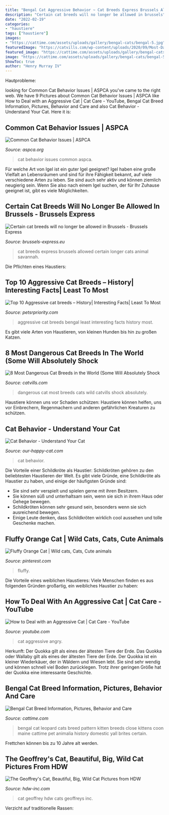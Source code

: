 ```yaml
---
title: "Bengal Cat Aggressive Behavior ~ Cat Breeds Express Brussels Allowed Certain Longer Cats Animal Savannah"
description: "Certain cat breeds will no longer be allowed in brussels"
date: "2022-02-19"
categories:
- "haustiere"
tags: ["haustiere"]
images:
- "https://cattime.com/assets/uploads/gallery/bengal-cats/bengal-5.jpg"
featuredImage: "https://catvills.com/wp-content/uploads/2020/09/Most-Dangerous-Cat-Breeds-in-the-World-serval.jpg"
featured_image: "https://cattime.com/assets/uploads/gallery/bengal-cats/bengal-5.jpg"
image: "https://cattime.com/assets/uploads/gallery/bengal-cats/bengal-5.jpg"
ShowToc: true
author: "Henry Murray IV"
---
```



Hautprobleme:

	

		
looking for Common Cat Behavior Issues | ASPCA you've came to the right web. We have 9 Pictures about Common Cat Behavior Issues | ASPCA like How to Deal with an Aggressive Cat | Cat Care - YouTube, Bengal Cat Breed Information, Pictures, Behavior and Care and also Cat Behavior - Understand Your Cat. Here it is:
		
    
## Common Cat Behavior Issues | ASPCA

<img loading=lazy src="https://www.aspca.org/sites/default/files/common-cat-behavior-issues_facebook.jpg" onerror="this.onerror=null;this.src='https://tse4.mm.bing.net/th?id=OIP.GyBuQQ2hdwAgDL0B1x-aYAHaD4&amp;pid=15.1';" alt="Common Cat Behavior Issues | ASPCA">

_Source: aspca.org_

>cat behavior issues common aspca. 

	

Für welche Art von Igel ist ein guter Igel geeignet?
Igel haben eine große Vielfalt an Lebensräumen und sind für ihre Fähigkeit bekannt, auf viele verschiedene Arten zu leben. Sie sind auch sehr aktiv und können ziemlich neugierig sein. Wenn Sie also nach einem Igel suchen, der für Ihr Zuhause geeignet ist, gibt es viele Möglichkeiten.

    
## Certain Cat Breeds Will No Longer Be Allowed In Brussels - Brussels Express

<img loading=lazy src="https://brussels-express.eu/wp-content/uploads/2019/04/5B6A8F62-31ED-4496-B5AA-358FFF2B4C84.jpeg" onerror="this.onerror=null;this.src='https://tse3.mm.bing.net/th?id=OIP.e35DnOzyQb0e5XtAlNpLHwHaH8&amp;pid=15.1';" alt="Certain cat breeds will no longer be allowed in Brussels - Brussels Express">

_Source: brussels-express.eu_

>cat breeds express brussels allowed certain longer cats animal savannah. 

	

Die Pflichten eines Haustiers:

    
## Top 10 Aggressive Cat Breeds – History| Interesting Facts| Least To Most

<img loading=lazy src="https://petsrpriority.com/wp-content/uploads/2019/10/Bengal-1024x740.png" onerror="this.onerror=null;this.src='https://tse3.mm.bing.net/th?id=OIP.pDb11WyeMOt-FherJaINrQHaFW&amp;pid=15.1';" alt="Top 10 Aggressive cat breeds – History| Interesting Facts| Least To Most">

_Source: petsrpriority.com_

>aggressive cat breeds bengal least interesting facts history most. 

	

Es gibt viele Arten von Haustieren, von kleinen Hunden bis hin zu großen Katzen.

    
## 8 Most Dangerous Cat Breeds In The World (Some Will Absolutely Shock

<img loading=lazy src="https://catvills.com/wp-content/uploads/2020/09/Most-Dangerous-Cat-Breeds-in-the-World-serval.jpg" onerror="this.onerror=null;this.src='https://tse4.mm.bing.net/th?id=OIP.g633Bawwo7Od0O0dUV6wWAHaD4&amp;pid=15.1';" alt="8 Most Dangerous Cat Breeds in the World (Some Will Absolutely Shock">

_Source: catvills.com_

>dangerous cat most breeds cats wild catvills shock absolutely. 

	

Haustiere können uns vor Schaden schützen: Haustiere können helfen, uns vor Einbrechern, Regenmachern und anderen gefährlichen Kreaturen zu schützen.

    
## Cat Behavior - Understand Your Cat

<img loading=lazy src="http://www.our-happy-cat.com/images/cats-fighting.jpg" onerror="this.onerror=null;this.src='https://tse3.mm.bing.net/th?id=OIP.VBFIta917LBiYryBk0l4XAHaFS&amp;pid=15.1';" alt="Cat Behavior - Understand Your Cat">

_Source: our-happy-cat.com_

>cat behavior. 

	

Die Vorteile einer Schildkröte als Haustier:
Schildkröten gehören zu den beliebtesten Haustieren der Welt. Es gibt viele Gründe, eine Schildkröte als Haustier zu haben, und einige der häufigsten Gründe sind:
- Sie sind sehr verspielt und spielen gerne mit ihren Besitzern.
- Sie können süß und unterhaltsam sein, wenn sie sich in ihrem Haus oder Gehege bewegen.
- Schildkröten können sehr gesund sein, besonders wenn sie sich ausreichend bewegen.
- Einige Leute denken, dass Schildkröten wirklich cool aussehen und tolle Geschenke machen.

    
## Fluffy Orange Cat | Wild Cats, Cats, Cute Animals

<img loading=lazy src="https://i.pinimg.com/736x/cb/d6/53/cbd6539875beb66be6f5cdf0a0368258---years-harley.jpg" onerror="this.onerror=null;this.src='https://tse4.mm.bing.net/th?id=OIP.rklJnILI3dzOlL4etJju7wHaKI&amp;pid=15.1';" alt="Fluffy Orange Cat | Wild cats, Cats, Cute animals">

_Source: pinterest.com_

>fluffy. 

	

Die Vorteile eines weiblichen Haustieres: Viele Menschen finden es aus folgenden Gründen großartig, ein weibliches Haustier zu haben:

    
## How To Deal With An Aggressive Cat | Cat Care - YouTube

<img loading=lazy src="https://i.ytimg.com/vi/byMKOWsEIjo/maxresdefault.jpg" onerror="this.onerror=null;this.src='https://tse3.mm.bing.net/th?id=OIP.tqAI20QhCqnfyvgUFBa6-gHaEK&amp;pid=15.1';" alt="How to Deal with an Aggressive Cat | Cat Care - YouTube">

_Source: youtube.com_

>cat aggressive angry. 

	

Herkunft: Der Quokka gilt als eines der ältesten Tiere der Erde.
Das Quokka oder Wallaby gilt als eines der ältesten Tiere der Erde. Der Quokka ist ein kleiner Wiederkäuer, der in Wäldern und Wiesen lebt. Sie sind sehr wendig und können schnell viel Boden zurücklegen. Trotz ihrer geringen Größe hat der Quokka eine interessante Geschichte.

    
## Bengal Cat Breed Information, Pictures, Behavior And Care

<img loading=lazy src="https://cattime.com/assets/uploads/gallery/bengal-cats/bengal-5.jpg" onerror="this.onerror=null;this.src='https://tse1.mm.bing.net/th?id=OIP.GA3hGS_qsOdQQwd0YCsFHgHaFY&amp;pid=15.1';" alt="Bengal Cat Breed Information, Pictures, Behavior and Care">

_Source: cattime.com_

>bengal cat leopard cats breed pattern kitten breeds close kittens coon maine cattime pet animalia history domestic yall brites certain. 

	

Frettchen können bis zu 10 Jahre alt werden.

    
## The Geoffrey&#039;s Cat, Beautiful, Big, Wild Cat Pictures From HDW

<img loading=lazy src="https://www.hdw-inc.com/geoffreyscatsit.jpg" onerror="this.onerror=null;this.src='https://tse1.mm.bing.net/th?id=OIP.Ep1jBUIrc4d5rosnJFCiaAHaHW&amp;pid=15.1';" alt="The Geoffrey&#039;s Cat, Beautiful, Big, Wild Cat Pictures from HDW">

_Source: hdw-inc.com_

>cat geoffrey hdw cats geoffreys inc. 

	

Verzicht auf traditionelle Rassen:

